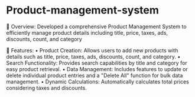 # Product-management-system
	Overview: Developed a comprehensive Product Management System to efficiently manage product details including title, price, taxes, ads, discounts, count, and category

	Features:
•	Product Creation: Allows users to add new products with details such as title, price, taxes, ads, discounts, count, and category.
•	Search Functionality: Provides search capabilities by title and category for easy product retrieval.
•	Data Management: Includes features to update or delete individual product entries and a "Delete All" function for bulk data management.
•	Dynamic Calculations: Automatically calculates total prices considering taxes and discounts.
